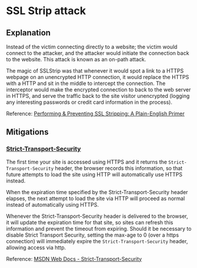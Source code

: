 # SSL Strip attack
## Explanation
Instead of the victim connecting directly to a website; the victim would connect to the attacker, and the attacker would initiate the connection back to the website. This attack is known as an on-path attack.

The magic of SSLStrip was that whenever it would spot a link to a HTTPS webpage on an unencrypted HTTP connection, it would replace the HTTPS with a HTTP and sit in the middle to intercept the connection. The interceptor would make the encrypted connection to back to the web server in HTTPS, and serve the traffic back to the site visitor unencrypted (logging any interesting passwords or credit card information in the process).

Reference:
[Performing & Preventing SSL Stripping: A Plain-English Primer](https://blog.cloudflare.com/performing-preventing-ssl-stripping-a-plain-english-primer/)

## Mitigations
### [Strict-Transport-Security](https://developer.mozilla.org/en-US/docs/Web/HTTP/Headers/Strict-Transport-Security)
The first time your site is accessed using HTTPS and it returns the `Strict-Transport-Security` header, the browser records this information, so that future attempts to load the site using HTTP will automatically use HTTPS instead.

When the expiration time specified by the Strict-Transport-Security header elapses, the next attempt to load the site via HTTP will proceed as normal instead of automatically using HTTPS.

Whenever the Strict-Transport-Security header is delivered to the browser, it will update the expiration time for that site, so sites can refresh this information and prevent the timeout from expiring. Should it be necessary to disable Strict Transport Security, setting the max-age to 0 (over a https connection) will immediately expire the `Strict-Transport-Security` header, allowing access via http.

Reference: 
[MSDN Web Docs - Strict-Transport-Security](https://developer.mozilla.org/en-US/docs/Web/HTTP/Headers/Strict-Transport-Security)

